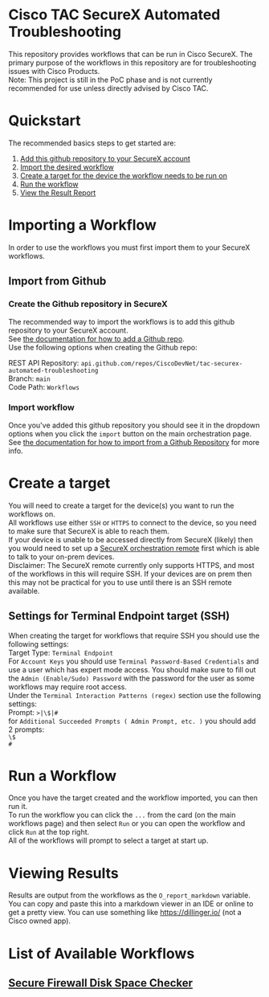 # Cisco TAC SecureX Automated Troubleshooting
This repository provides workflows that can be run in Cisco SecureX. The primary purpose of the workflows in this repository are for troubleshooting issues with Cisco Products.  
Note: This project is still in the PoC phase and is not currently recommended for use unless directly advised by Cisco TAC.

# Quickstart
The recommended basics steps to get started are:
1. [Add this github repository to your SecureX account](#create-the-github-repository-in-securex)
2. [Import the desired workflow](#import-workflow)
3. [Create a target for the device the workflow needs to be run on](#create-a-target)
4. [Run the workflow](#run-a-workflow)
5. [View the Result Report](#viewing-results)

# Importing a Workflow
In order to use the workflows you must first import them to your SecureX workflows.

## Import  from Github
### Create the Github repository in SecureX
The recommended way to import the workflows is to add this github repository to your SecureX account.  
See [the documentation for how to add a Github repo](https://ciscosecurity.github.io/sxo-05-security-workflows/configuration/#creating-the-git-repository-for-workflows).  
Use the following options when creating the Github repo:

REST API Repository: `api.github.com/repos/CiscoDevNet/tac-securex-automated-troubleshooting`  
Branch: `main`  
Code Path: `Workflows`

### Import workflow
Once you've added this github repository you should see it in the dropdown options when you click the `import` button on the main orchestration page.  
See [the documentation for how to import from a Github Repository](https://ciscosecurity.github.io/sxo-05-security-workflows/importing#importing-from-github) for more info.

# Create a target
You will need to create a target for the device(s) you want to run the workflows on.  
All workflows use either `SSH` or `HTTPS` to connect to the device, so you need to make sure that SecureX is able to reach them.  
If your device is unable to be accessed directly from SecureX (likely) then you would need to set up a [SecureX orchestration remote](https://ciscosecurity.github.io/sxo-05-security-workflows/remote/_) first which is able to talk to your on-prem devices.  
Disclaimer: The SecureX remote currently only supports HTTPS, and most of the workflows in this will require SSH.
If your devices are on prem then this may not be practical for you to use until there is an SSH remote available.

## Settings for Terminal Endpoint target (SSH)
When creating the target for workflows that require SSH you should use the following settings:  
Target Type: `Terminal Endpoint`  
For `Account Keys` you should use `Terminal Password-Based Credentials` and use a user which has expert mode access. 
You should make sure to fill out the `Admin (Enable/Sudo) Password` with the password for the user as some workflows may require root access.  
Under the `Terminal Interaction Patterns (regex)` section use the following settings:  
Prompt: `>|\$|#`  
for `Additional Succeeded Prompts ( Admin Prompt, etc. )` you should add 2 prompts:  
`\$`  
`#`

# Run a Workflow
Once you have the target created and the workflow imported, you can then run it.    
To run the workflow you can click the `...` from the card (on the main workflows page) and then select `Run` or you can open the workflow and click `Run` at the top right.  
All of the workflows will prompt to select a target at start up.

# Viewing Results
Results are output from the workflows as the `O_report_markdown` variable. You can copy and paste this into a markdown viewer in an IDE or online to get a pretty view. You can use something like
https://dillinger.io/ (not a Cisco owned app).

# List of Available Workflows

## [Secure Firewall Disk Space Checker](Workflows/Secure-firewall-Disk-Space-Checker__definition_workflow_01WOLLDJ04UHR4kvLNe1Be3NmMWIjNAt2eq)

